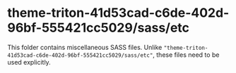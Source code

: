 # theme-triton-41d53cad-c6de-402d-96bf-555421cc5029/sass/etc

This folder contains miscellaneous SASS files. Unlike `"theme-triton-41d53cad-c6de-402d-96bf-555421cc5029/sass/etc"`, these files
need to be used explicitly.
